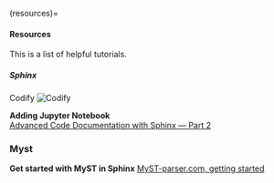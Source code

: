

(resources)=
#### Resources

This is a list of helpful tutorials.

##### Sphinx



Codify ![Codify]()

**Adding Jupyter Notebook**\
[Advanced Code Documentation with Sphinx — Part 2](https://towardsdatascience.com/advanced-code-documentation-with-sphinx-part-2-32c82860a535)

### Myst

**Get started with MyST in Sphinx**
[MyST-parser.com, getting started](https://myst-parser.readthedocs.io/en/v0.17.1/sphinx/intro.html)

##### 